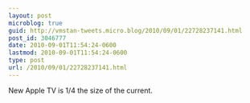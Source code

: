 ```yaml
---
layout: post
microblog: true
guid: http://vmstan-tweets.micro.blog/2010/09/01/22728237141.html
post_id: 3046777
date: 2010-09-01T11:54:24-0600
lastmod: 2010-09-01T11:54:24-0600
type: post
url: /2010/09/01/22728237141.html
---
```

New Apple TV is 1/4 the size of the current.
